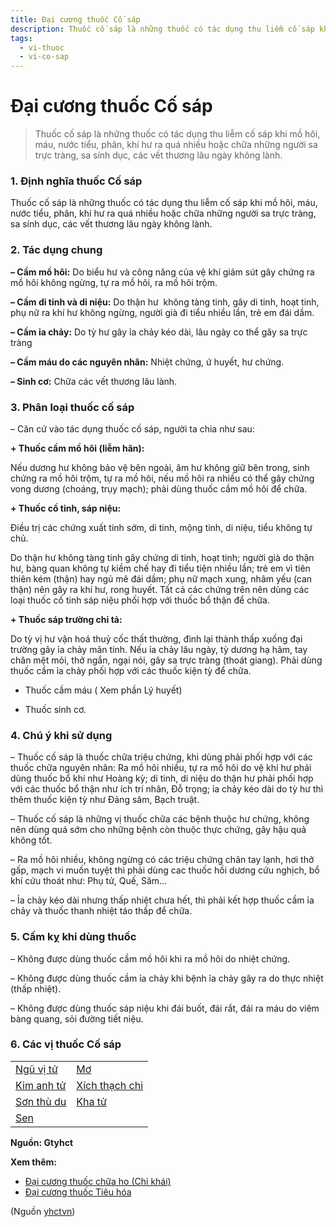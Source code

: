 ```yaml
---
title: Đại cương thuốc Cố sáp
description: Thuốc cố sáp là những thuốc có tác dụng thu liễm cố sáp khi mồ hôi, máu, nước tiểu, phân, khí hư ra quá nhiều hoặc chữa những người sa trực tràng, sa sính dục, các vết thương lâu ngày không lành.
tags:
  - vi-thuoc
  - vi-co-sap
---
```


# Đại cương thuốc Cố sáp 

> Thuốc cố sáp là những thuốc có tác dụng thu liễm cố sáp khi mồ hôi, máu, nước tiểu, phân, khí hư ra quá nhiều hoặc chữa những người sa trực tràng, sa sính dục, các vết thương lâu ngày không lành.

### 1. Định nghĩa thuốc Cố sáp

Thuốc cố sáp là những thuốc có tác dụng thu liễm cố sáp khi mồ hôi, máu, nước tiểu, phân, khí hư ra quá nhiều hoặc chữa những người sa trực tràng, sa sính dục, các vết thương lâu ngày không lành.

### 2. Tác dụng chung

**– Cầm mồ hôi:** Do biểu hư và công năng của vệ khí giảm sút gây chứng ra mồ hôi không ngừng, tự ra mồ hôi, ra mồ hôi trộm.

**– Cầm di tinh và di niệu:** Do thận hư  không tàng tinh, gây di tinh, hoạt tinh, phụ nữ ra khí hư không ngừng, người già đi tiểu nhiều lần, trẻ em đái dầm.

**– Cầm ỉa chảy:** Do tỳ hư gây ỉa chảy kéo dài, lâu ngày co thể gây sa trực tràng

**– Cầm máu do các nguyên nhân:** Nhiệt chứng, ứ huyết, hư chứng.

**– Sinh cơ:** Chữa các vết thương lâu lành.

### 3. Phân loại thuốc cố sáp

– Căn cứ vào tác dụng thuốc cố sáp, người ta chia như sau:

**+ Thuốc cầm mồ hôi (liễm hãn):**

Nếu dương hư không bảo vệ bên ngoài, âm hư không giữ bên trong, sinh chứng ra mồ hôi trộm, tự ra mồ hôi, nếu mồ hôi ra nhiều có thể gây chứng vong dương (choáng, trụy mạch); phải dùng thuốc cầm mồ hôi để chữa.

**+ Thuốc cố tinh, sáp niệu:** 

Điều trị các chứng xuất tinh sớm, di tinh, mộng tinh, di niệu, tiểu không tự chủ.

Do thận hư không tàng tinh gây chứng di tinh, hoạt tinh; người già do thận hư, bàng quan không tự kiềm chế hay đi tiểu tiện nhiều lần; trẻ em vì tiên thiên kém (thận) hay ngủ mê đái dầm; phụ nữ mạch xung, nhâm yếu (can thận) nên gây ra khí hư, rong huyết. Tất cả các chứng trên nên dùng các loại thuốc cố tinh sáp niệu phối hợp với thuốc bổ thận để chữa.

**+ Thuốc sáp trường chỉ tả:**

Do tỳ vị hư vận hoá thuỷ cốc thất thường, đình lại thành thấp xuống đại trường gây ỉa chảy mãn tính. Nếu ỉa chảy lâu ngày, tỳ dương hạ hãm, tay chân mệt mỏi, thở ngắn, ngại nói, gây sa trực tràng (thoát giang). Phải dùng thuốc cầm ỉa chảy phối hợp với các thuốc kiện tỳ để chữa.

+ Thuốc cầm máu ( Xem phần Lý huyết)

+ Thuốc sinh cơ.

### 4. Chú ý khi sử dụng

– Thuốc cố sáp là thuốc chữa triệu chứng, khi dùng phải phối hợp với các thuốc chữa nguyên nhân: Ra mồ hôi nhiều, tự ra mồ hôi do vệ khí hư phải dùng thuốc bổ khí như Hoàng kỳ; di tinh, di niệu do thận hư phải phối hợp với các thuốc bổ thận như ích trí nhân, Đỗ trọng; ỉa chảy kéo dài do tỳ hư thì thêm thuốc kiện tỳ như Đảng sâm, Bạch truật.

– Thuốc cố sáp là những vị thuốc chữa các bệnh thuộc hư chứng, không nên dùng quá sớm cho những bệnh còn thuộc thực chứng, gây hậu quả không tốt.

– Ra mồ hôi nhiều, không ngừng có các triệu chứng chân tay lạnh, hơi thở gấp, mạch vi muốn tuyệt thì phải dùng cac thuốc hồi dương cứu nghịch, bổ khí cứu thoát như: Phụ tử, Quế, Sâm…

– Ỉa chảy kéo dài nhưng thấp nhiệt chưa hết, thì phải kết hợp thuốc cầm ỉa chảy và thuốc thanh nhiệt táo thấp để chữa.

### 5. Cấm kỵ khi dùng thuốc

– Không được dùng thuốc cầm mồ hôi khi ra mồ hôi do nhiệt chứng.

– Không được dùng thuốc cầm ỉa chảy khi bệnh ỉa chảy gây ra do thực nhiệt (thấp nhiệt).

– Không được dùng thuốc sáp niệu khi đái buốt, đái rắt, đái ra máu do viêm bàng quang, sỏi đường tiết niệu.

### 6. Các vị thuốc Cố sáp

|  |  |
| --- | --- |
| [Ngũ vị tử](/yhctvn/vi-thuoc-ngu-vi-tu/) | [Mơ](/yhctvn/cac-vi-thuoc-tu-qua-mo/) |
| [Kim anh tử](/yhctvn/vi-thuoc-kim-anh-tu/) | [Xích thạch chi](/yhctvn/vi-thuoc-xich-thach-chi/) |
| [Sơn thù du](/yhctvn/vi-thuoc-son-thu-du/) | [Kha tử](/yhctvn/vi-thuoc-kha-tu-chieu-lieu/) |
| [Sen](/yhctvn/cac-vi-thuoc-tu-cay-sen/) |  |

**Nguồn: Gtyhct**

**Xem thêm:**

* [Đại cương thuốc chữa ho (Chỉ khái)](/yhctvn/dai-cuong-thuoc-chua-ho-chi-khai/)
* [Đại cương thuốc Tiêu hóa](/yhctvn/dai-cuong-thuoc-tieu-hoa/)

(Nguồn <a href="https://yhctvn.com/dai-cuong-thuoc-co-sap/" target="_blank">yhctvn</a>)
